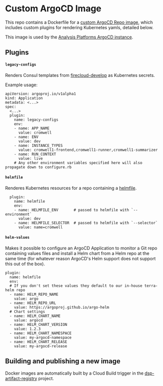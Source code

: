 # Custom ArgoCD Image

This repo contains a Dockerfile for a [custom ArgoCD Repo image](https://argoproj.github.io/argo-cd/operator-manual/custom_tools/), which includes custom plugins for rendering Kubernetes yamls, detailed below.

This image is used by the [Analysis Platforms ArgoCD instance](https://ap-argocd.dsp-devops.broadinstitute.org).

## Plugins

#### `legacy-configs`

Renders Consul templates from [firecloud-develop](https://github.com/broadinstitute/firecloud-develop) as Kubernetes secrets.

Example usage:

    apiVersion: argoproj.io/v1alpha1
    kind: Application
    metadata: <...>
    spec:
      <...>
      plugin:
        name: legacy-configs
        env:
        - name: APP_NAME
          value: cromwell
        - name: ENV
          value: dev
        - name: INSTANCE_TYPES
          value: cromwell1-frontend,cromwell1-runner,cromwell1-summarizer
        - name: RUN_CONTEXT
          value: live
        # Any other environment variables specified here will also propagate down to configure.rb


#### `helmfile`

Renderes Kubernetes resources for a repo containing a [helmfile](https://github.com/roboll/helmfile).

      plugin:
        name: helmfile
        env:
        - name: HELMFILE_ENV       # passed to helmfile with `--environment`
          value: dev
        - name: HELMFILE_SELECTOR  # passed to helmfile with `--selector`
          value: name=cromwell

#### `helm-values`

Makes it possible to configure an ArgoCD Application to monitor a Git repo containing values files and install a Helm chart from a Helm repo at the same time (for whatever reason ArgoCD's Helm support does not support this out of the box).

    plugin:
      name: helmfile
      env:
      # If you don't set these values they default to our in-house terra-helm repo
      - name: HELM_REPO_NAME
        value: argo
      - name: HELM_REPO_URL
        value: https://argoproj.github.io/argo-helm
      # Chart settings
      - name: HELM_CHART_NAME
        value: argocd
      - name: HELM_CHART_VERSION
        value: 1.2.3
      - name: HELM_CHART_NAMESPACE
        value: my-argocd-namespace
      - name: HELM_CHART_RELEASE
        value: my-argocd-release

## Building and publishing a new image

Docker images are automatically built by a Cloud Build trigger in the [dsp-artifact-registry](https://console.cloud.google.com/cloud-build/triggers?project=dsp-artifact-registry) project.

